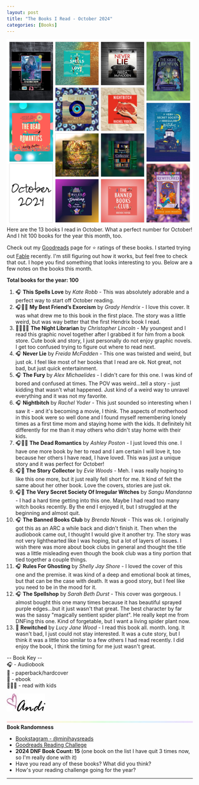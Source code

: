 ```yaml
---
layout: post
title: "The Books I Read - October 2024"
categories: [Books]
---
```

![books](/images/October2024Books.JPG)
Here are the 13 books I read in October. What a perfect number for October! And I hit 100 books for the year this month, too.

Check out my [Goodreads](https://www.goodreads.com/user_challenges/48253141) page for ⭐️ ratings of these books. I started trying out [Fable](https://fable.co/minihays-147798854824) recently. I'm still figuring out how it works, but feel free to check that out. I hope you find something that looks interesting to you. Below are a few notes on the books this month.

**Total books for the year: 100**

1. 🎧 **This Spells Love** by *Kate Robb* - This was absolutely adorable and a perfect way to start off October reading.
2. 🎧📖📱 **My Best Friend’s Exorcism** by *Grady Hendrix* - I love this cover. It was what drew me to this book in the first place. The story was a little weird, but was way better that the first Hendrix book I read.
3. 📖👩‍👧‍👦 **The Night Librarian** by *Christopher Lincoln* - My youngest and I read this graphic novel together after I grabbed it for him from a book store. Cute book and story, I just personally do not enjoy graphic novels. I get too confused trying to figure out where to read next. 
4. 🎧 **Never Lie** by *Freida McFadden* - This one was twisted and weird, but just ok. I feel like most of her books that I read are ok. Not great, not bad, but just quick entertainment.
5. 🎧 **The Fury** by *Alex Michaelides* - I didn't care for this one. I was kind of bored and confused at times. The POV was weird...tell a story - just kidding that wasn't what happened. Just kind of a weird way to unravel everything and it was not my favorite.
6. 🎧 **Nightbitch** by *Rachel Yoder* - This just sounded so interesting when I saw it - and it's becoming a movie, I think. The aspects of motherhood in this book were so well done and I found myself remembering lonely times as a first time mom and staying home with the kids. It definitely hit differently for me than it may others who didn't stay home with their kids.
7. 🎧📱📖 **The Dead Romantics** by *Ashley Poston* - I just loved this one. I have one more book by her to read and I am certain I will love it, too because her others I have read, I have loved. This was just a unique story and it was perfect for October!
8. 🎧📖 **The Story Collector** by *Evie Woods* - Meh. I was really hoping to like this one more, but it just really fell short for me. It kind of felt the same about her other book. Love the covers, stories are just ok.
9. 🎧📱 **The Very Secret Society Of Irregular Witches** by *Sangu Mandanna* - I had a hard time getting into this one. Maybe I had read too many witch books recently. By the end I enjoyed it, but I struggled at the beginning and almost quit.
10. 🎧 **The Banned Books Club** by *Brenda Novak* - This was ok. I originally got this as an ARC a while back and didn't finish it. Then when the audiobook came out, I thought I would give it another try. The story was not very lighthearted like I was hoping, but a lot of layers of issues. I wish there was more about book clubs in general and thought the title was a little misleading even though the book club was a tiny portion that tied together a couple things.
11. 🎧 **Rules For Ghosting** by *Shelly Jay Shore* - I loved the cover of this one and the premise. it was kind of a deep and emotional book at times, but that can be the case with death. It was a good story, but I feel like you need to be in the mood for it.
12. 🎧 **The Spellshop** by *Sarah Beth Durst* - This cover was gorgeous. I almost bought this one many times because it has beautiful sprayed purple edges...but it just wasn't that great. The best character by far was the sassy "magically sentient spider plant". He really kept me from DNFing this one. Kind of forgetable, but I want a living spider plant now.
13. 📱 **Rewitched** by *Lucy Jane Wood* - I read this book all. month. long. It wasn't bad, I just could not stay interested. It was a cute story, but I think it was a little too similar to a few others I had read recently. I did enjoy the book, I think the timing for me just wasn't great.

-- Book Key -- <br />
🎧 - Audiobook <br />
📖 - paperback/hardcover <br />
📱 - ebook <br />
👩‍👧‍👦 - read with kids 

![Andi](/images/andi.jpg)

![header](/images/SkinnyRainbow2.jpeg)
**Book Randomness**
- [Bookstagram - @minihaysreads](http://instagram.com/minihaysreads)
- [Goodreads Reading Challege](https://www.goodreads.com/user_challenges/48253141)
- **2024 DNF Book Count: 15** (one book on the list I have quit 3 times now, so I'm really done with it)
- Have you read any of these books? What did you think?
- How's your reading challenge going for the year?

----